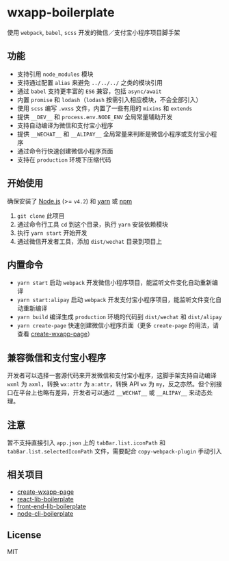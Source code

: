 # wxapp-boilerplate
使用 `webpack`, `babel`, `scss` 开发的微信／支付宝小程序项目脚手架


## 功能

- 支持引用 `node_modules` 模块
- 支持通过配置 `alias` 来避免 `../../../` 之类的模块引用
- 通过 `babel` 支持更丰富的 `ES6` 兼容，包括 `async/await`
- 内置 `promise` 和 `lodash`（`lodash` 按需引入相应模块，不会全部引入）
- 使用 `scss` 编写 `.wxss` 文件，内置了一些有用的 `mixins` 和 `extends`
- 提供 `__DEV__` 和 `process.env.NODE_ENV` 全局常量辅助开发
- 支持自动编译为微信和支付宝小程序
- 提供 `__WECHAT__` 和 `__ALIPAY__` 全局常量来判断是微信小程序或支付宝小程序
- 通过命令行快速创建微信小程序页面
- 支持在 `production` 环境下压缩代码


## 开始使用

确保安装了 [Node.js](https://nodejs.org/) (>= `v4.2`) 和 [yarn](https://yarnpkg.com) 或 [npm](https://www.npmjs.com/package/npm)

1. `git clone` 此项目
2. 通过命令行工具 `cd` 到这个目录，执行 `yarn` 安装依赖模块
3. 执行 `yarn start` 开始开发
4. 通过微信开发者工具，添加 `dist/wechat` 目录到项目上


## 内置命令

- `yarn start` 启动 `webpack` 开发微信小程序项目，能监听文件变化自动重新编译
- `yarn start:alipay` 启动 `webpack` 开发支付宝小程序项目，能监听文件变化自动重新编译
- `yarn build` 编译生成 `production` 环境的代码到 `dist/wechat` 和 `dist/alipay`
- `yarn create-page` 快速创建微信小程序页面（更多 `create-page` 的用法，请查看 [create-wxapp-page](https://github.com/cantonjs/create-wxapp-page)）


## 兼容微信和支付宝小程序

开发者可以选择一套源代码来开发微信和支付宝小程序，这脚手架支持自动编译 `wxml` 为 `axml`，转换 `wx:attr` 为 `a:attr`，转换 API `wx` 为 `my`，反之亦然。但个别接口在平台上也略有差异，开发者可以通过 `__WECHAT__` 或 `__ALIPAY__` 来动态处理。


## 注意

暂不支持直接引入 `app.json` 上的 `tabBar.list.iconPath` 和 `tabBar.list.selectedIconPath` 文件，需要配合 `copy-webpack-plugin` 手动引入


## 相关项目

- [create-wxapp-page](https://github.com/cantonjs/create-wxapp-page)
- [react-lib-boilerplate](https://github.com/cantonjs/react-lib-boilerplate)
- [front-end-lib-boilerplate](https://github.com/cantonjs/front-end-lib-boilerplate)
- [node-cli-boilerplate](https://github.com/cantonjs/node-cli-boilerplate)

## License

MIT
